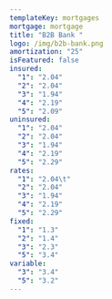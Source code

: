 ```yaml
---
templateKey: mortgages
mortgage: mortgage
title: "B2B Bank "
logo: /img/b2b-bank.png
amortization: "25"
isFeatured: false
insured:
  "1": "2.04"
  "2": "2.04"
  "3": "1.94"
  "4": "2.19"
  "5": "2.09"
uninsured:
  "1": "2.04"
  "2": "2.04"
  "3": "1.94"
  "4": "2.19"
  "5": "2.29"
rates:
  "1": "2.04\t"
  "2": "2.04"
  "3": "1.94"
  "4": "2.19"
  "5": "2.29"
fixed:
  "1": "1.3"
  "2": "1.4"
  "3": "2.3"
  "5": "3.4"
variable:
  "3": "3.4"
  "5": "3.2"
---
```


